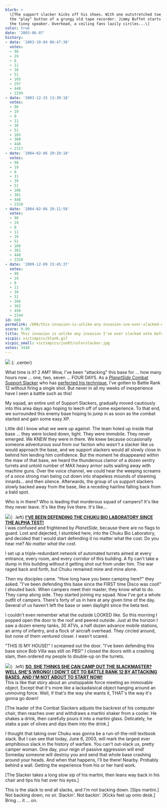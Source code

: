 ```yaml
---
blurb: >
  \[The support slacker kicks off his shoes. With one outstretched toe, he clicks
  the "play" button of a grungy old tape recorder. Jimmy Buffet starts playing through
  the tinny speaker. Overhead, a ceiling fans lazily circles...\]
color: true
date: '2003-06-07'
history:
- date: '2003-10-04 06:47:30'
  votes:
  - 98
  - 19
  - 8
  - 11
  - 38
  - 51
  - 105
  - 297
  - 448
  - 2299
- date: '2003-12-15 13:30:18'
  votes:
  - 98
  - 19
  - 8
  - 11
  - 38
  - 51
  - 105
  - 300
  - 448
  - 2317
- date: '2004-02-06 20:10:10'
  votes:
  - 98
  - 19
  - 8
  - 11
  - 39
  - 51
  - 106
  - 301
  - 448
  - 2328
- date: '2004-02-06 20:11:58'
  votes:
  - 98
  - 19
  - 8
  - 11
  - 39
  - 51
  - 106
  - 301
  - 448
  - 2328
- date: '2009-12-09 15:45:37'
  votes:
  - 99
  - 19
  - 8
  - 11
  - 39
  - 51
  - 106
  - 302
  - 450
  - 2344
id: 606
permalink: /606/this-invasion-is-unlike-any-invasion-ive-ever-slacked-onto-before/
score: 9.09
title: This invasion is unlike any invasion I've ever slacked onto before.
vicpic: victimpics/blank.gif
vicpic_small: victimpics/jun03/colorslacker.jpg
votes: 3448
---
```


![](img/victimpics/jun03/colorslackerbig.jpg)
{: .center}
  
 What time is it? 2 AM? Wow, I've been "attacking" this base for ... how
many hours now ... one, two, seven ... FOUR DAYS. As a [*PlanetSide*
Combat Support Slacker](%ARTICLE[601]%) who has [perfected his
technique](%ARTICLE[603]%), I've gotten to Battle Rank 12 without
firing a single shot. But never in all my weeks of inexperience have I
seen a battle such as this!

My squad, an entire unit of Support Slackers, gradually moved cautiously
into this area days ago hoping to leech off of some experience. To that
end, we surrounded this enemy base hoping to jump in as soon as the
combat started and gain some easy XP.

Little did I know what we were up against. The team holed up inside that
base ... they were locked down, tight. They were immobile. They never
emerged. We KNEW they were in there. We knew because occasionally
someone adventurous soul from our faction who *wasn't* a slacker like us
would approach the base, and we support slackers would all slowly close
in behind him lending him confidence. But the moment he disappeared
within the maw of that base, we heard the thunderous clamor of a dozen
sentry turrets and untold number of MAX heavy armor suits wailing away
with machine guns. Over the voice channel, we could hear the weeping
screams of a once strong man being cut down into shapeless mounds of
steaming innards... and then silence. Afterwards, the group of us
support slackers slowly backed away from the base, like a receding
hairline falling back from a bald spot.

Who is in there? Who is leading that murderous squad of campers? It's
like they never leave. It's like they live there. It's like...

[![](img/victimpics/colorflagdefender.gif)](%ARTICLE[17]%){: .left} **[I'VE
BEEN DEFENDING THE CHUKU BIO LABORATORY SINCE THE ALPHA
TEST!](%ARTICLE[17]%)**  
 I was confused and frightened by *PlanetSide*, because there are no
flags to guard. Lost and dejected, I stumbled here, into the Chuku Bio
Laboratory, and decided that I would start defending it no matter what
the cost. Do you hear me? *No matter what the cost.*

I set up a triple-redundant network of automated turrets aimed at every
entrance, every room, and every corridor of this building. A fly can't
take a dump in this building without it getting shot out from under him.
The war raged back and forth, but Chuku remained mine and mine alone.

Then my disciples came. "How long have you been camping here?" they
asked. "I've been defending this base since the FIRST time Disco was
cool!" I shouted back. When campers meet their master, they know what to
do. They camp along side. They started joining my squad. Now I've got a
whole outfit of campers. There's forty of us in here at any given time
of the day. Several of us haven't left the base or seen daylight since
the beta test.

I couldn't even remember what the outside LOOKED like. So this morning I
popped open the door to the roof and peered outside. Just at the horizon
I saw a dozen enemy tanks, 30 ATVs, a half dozen advance mobile
stations, an army of infantry, and a flock of aircraft overhead. They
circled around, but none of them ventured closer. I wasn't scared.

"THIS IS MY HOUSE!" I screamed out the door. "I've been defending this
base since Bob Villa was still on PBS!" I closed the doors with a
crashing slam, then ordered my people to double-up on the turrets.

[![](img/victimpics/jun03/colorslacker.jpg)](%ARTICLE[603]%){: .left} **[SO,
SHE THINKS SHE CAN CAMP OUT THE SLACKMASTER? WELL SHE'S WRONG! I DIDN'T
GET TO BATTLE RANK 12 BY ATTACKING BASES, AND I'M NOT ABOUT TO START
NOW!](%ARTICLE[603]%)**  
 This is like that story about an unstoppable force meeting an immovable
object. Except that it's more like a lackadaisical object hanging around
an unmoving force. Well, if that's the way she wants it, THAT's the way
it's gonna go down!

\[The leader of the Combat Slackers adjusts the backrest of his computer
chair, then reaches over and withdraws a martini shaker from a cooler.
He shakes a drink, then carefully pours it into a martini glass.
Delicately, he stabs a pair of olives and dips them into the drink.\]

I thought that taking over Chuku was gonna be a run-of-the-mill textbook
slack. But I can see that today, June 6, 2003, will mark the largest
ever amphibious slack in the history of warfare. You can't out-slack us,
pretty camper woman. One day, your reign of passive aggression will end!
Someday someone will destroy you and send that whole base crashing
around your heads. And when that happens, I'll be there! Nearby.
Probably behind a wall. Getting the experience from his or her hard
work.

\[The Slacker takes a long slow sip of his martini, then leans way back
in his chair and tips his hat over his eyes.\]

This is the slack to end all slacks, and I'm not backing down. \[Sips
martini.\] Not backing down, no sir. Slackin'. Not backin'. \[Kicks feet
up onto desk.\] Bring ... it ... on.
